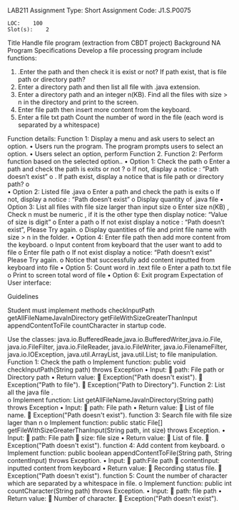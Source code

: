 
LAB211 Assignment	Type:	Short Assignment
	Code:	J1.S.P0075

	LOC:	100
	Slot(s):	2

Title 
  	Handle file program (extraction from CBDT project)
 Background 
NA
Program Specifications
Develop a file processing program include functions:
1)	.Enter the path and then check it is exist or not? If path exist, that is file path or directory path?
2)	Enter a directory path and then list all file with .java extension.
3)	Enter a directory path and an integer n(KB). Find all the files with size > n in the directory and print to the screen.
4)	Enter file path then insert more content from the keyboard.
5)	Enter a file txt path Count the number of word in the file (each word is separated by a whitespace)
 
Function details: 
Function 1: Display a menu and ask users to select an option.
•	Users run the program. The program prompts users to select an option.
•	Users select an option, perform Function 2.
Function 2: Perform function based on the selected option..
•	Option 1: Check the path
o	Enter a path and check the path is exits or not ?
o	If not, display a notice : “Path doesn’t exist”
o	. If path exist, display a notice that is file path or directory path?
o	
•	Option 2: Listed file .java
o	Enter a path and check the path is exits
o	If not, display a notice : “Path doesn’t exist”
o	Display quantity of .java file 
•	Option 3: List all files with file size  larger than input size
o	Enter size n(KB) , Check n must be numeric , if it is the other type then display notice: “Value of size is digit”
o	Enter a path
o	If not exist display a notice : “Path doesn’t exist”, Please Try again.
o	Display quantities of file and print file name with size > n in the folder. 
•	Option 4: Enter file path then add more content from the keyboard.
o	Input content from keyboard that the user want to add to file
o	Enter file path
o	If not exist display a notice: “Path doesn’t exist” Please Try again.
o	 Notice that successfully add content inputted from keyboard into file
•	Option 5:  Count word in .text file
o	Enter a path to.txt file
o	Print to screen total word of file 
•	Option 6: Exit program
Expectation of User interface: 
    

Guidelines

Student must implement methods
	checkInputPath
	getAllFileNameJavaInDirectory
	getFileWithSizeGreaterThanInput
	appendContentToFile
	countCharacter
in startup code.

Use the classes:
 java.io.BufferedReade,java.io.BufferedWriter,java.io.File, java.io.FileFilter, java.io.FileReader, java.io.FileWriter, java.io.FilenameFilter, java.io.IOException, java.util.ArrayList, java.util.List;
to file manipulation.
Function 1: Check the path
o	Implement function: public void checkInputPath(String path) throws Exception
•	Input:
	path: File path or Directory path
•	Return value: 
	Exception("Path doesn't exist").
	Exception("Path to file").
	Exception("Path to Directory").
Function 2: List all the java  file .		
o	Implement function: List<String> getAllFileNameJavaInDirectory(String path) throws Exception
•	Input:
	path: File path
•	Return value: 
	List of file name.
	Exception("Path doesn't exist").
function 3: Search file with file size lager than n
o	Implement function: public static File[] getFileWithSizeGreaterThanInput(String path, int size) throws Exception.
•	Input:
	path: File path
	size: file size
•	Return value: 
	List of file.
	Exception("Path doesn't exist").
function  4: Add content from keyboard.	
o	Implement function: public boolean appendContentToFile(String path, String contentInput) throws Exception.
•	Input:
	path:File path
	contentInput: inputted content from keyboard
•	Return value: 
	Recording status file.
	Exception("Path doesn't exist").
function 5: Count the number of character which are separated by a whitespace  in file.	
o	Implement function: public int countCharacter(String path) throws Exception.
•	Input:
	path: file path
•	Return value: 
	Number of character.
	Exception("Path doesn't exist").

